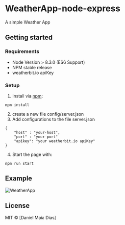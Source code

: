 # WeatherApp-node-express

A simple Weather App

## Getting started

### Requirements
 - Node Version > 8.3.0 (ES6 Support)
 - NPM stable release
 - weatherbit.io apiKey

### Setup

1. Install via [npm](http://npmjs.org): 
```
npm install
```
2. create a new file config/server.json
3. Add configurations to the file server.json
```
{
    "host" : "your-host",
    "port" : "your-port"
    "apikey": "your weatherbit.io apiKey"
}
```

4. Start the page with:
```
npm run start
```

## Example
![WeatherApp](..\public\images\weather-app-example.png)
## License

MIT © [Daniel Maia Dias]

